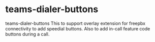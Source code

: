 # teams-dialer-buttons
teams-dialer-buttons
This to support overlay extension for freepbx connectivity to add speedial buttons. Also to add in-call feature code buttons during a call.
